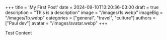 +++
title = 'My First Post'
date = 2024-09-10T13:20:36-03:00
draft = true
description = "This is a description"
image = "/images/1s.webp"
imageBig = "/images/1b.webp"
categories = ["general", "travel", "culture"]
authors = ["Paul dev"]
avatar = "/images/avatar.webp"
+++

Test Content